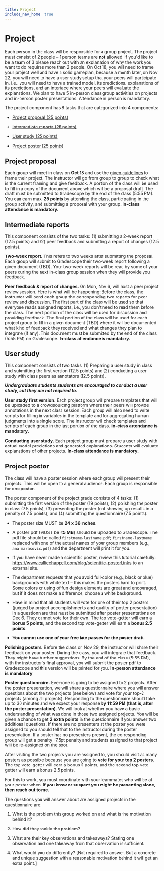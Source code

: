 ```yaml
---
title: Project
include_nav_home: true
---
```


# Project

Each person in the class will be responsible for a group project. The project must consist of 2 people – 1 person teams are **not** allowed. If you'd like to be a team of 3 please reach out with an explanation of why the work you want to do requires more than 2 people. On Oct 18, you will need to frame your project well and have a solid gameplan, because a month later, on Nov 22, you will need to have a user study setup that your peers will participate in, i.e., you will need to have a trained model, its predictions, explanations of its predictions, and an interface where your peers will evaluate the explanations. We plan to have 5 in-person class group activities on projects and in-person poster presentations. Attendance in person is mandatory. 

The project component has 8 tasks that are categorized into 4 components:

* [Project proposal (25 points)](https://utah-explainability.github.io/assignments/project/#project-proposal)

* [Intermediate reports (25 points)](https://utah-explainability.github.io/assignments/project/#intermediate-reports)

* [User study (25 points)](https://utah-explainability.github.io/assignments/project/#user-study)

* [Project poster (25 points)](https://utah-explainability.github.io/assignments/project/#user-study)

## Project proposal 

Each group will meet in class on **Oct 18** and use the [given guidelines](https://docs.google.com/document/d/10qKuAir6knqrvNVja9jsXvV6OzsMtUluQU3LOvgJTEs/edit#bookmark=id.f085ab9d4h9m) to frame their project. The instructor will go from group to group to check what is the current framing and give feedback. A portion of the class will be used to fill in a copy of the document above which will be a proposal draft. The draft must be submitted to Gradescope by the end of the class (5:55 PM). You can earn max. **25 points** by attending the class, participating in the group activity, and submitting a proposal with your group. **In-class attendance is mandatory.**

## Intermediate reports

This component consists of the two tasks: (1) submitting a 2-week report (12.5 points) and (2) peer feedback and submitting a report of changes (12.5 points). 

**Two-week report.** This refers to two weeks after submitting the proposal. Each group will submit to Gradescope their two-week report following a given document (TBD). Your two-week reports will be read by some of your peers during the next in-class group session when they will provide you feedback.

**Peer feedback & report of changes.** On Mon, Nov 6, will host a peer project review session. Here is what will be happening: Before the class, the instructor will send each group the corresponding two reports for peer review and discussion. The first part of the class will be used so that everyone reads assigned reports, i.e., you don't need to read them before the class. The next portion of the class will be used for discussion and providing feedback. The final portion of the class will be used for each project group to fill in a given document (TBD) where it will be documented what kind of feedback they received and what changes they plan to integrate (if any). This document must be submitted by the end of the class (5:55 PM) on Gradescope. **In-class attendance is mandatory.**

## User study

This component consists of two tasks: (1) Preparing a user study in class and submitting the first version (12.5 points) and (2) conducting a user study with class peers as annotators (12.5 points). 

___Undergraduate students students are encouraged to conduct a user study, but they are not required to.___

**User study first version.** Each project group will prepare templates that will be uploaded to a crowdsourcing platform where their peers will provide annotations in the next class session. Each group will also need to write scripts for filling in variables in the template and for aggregating human judgments into a single score. The instructor will check templates and scripts of each group in the last portion of the class. **In-class attendance is mandatory.**

**Conducting user study.** Each project group must prepare a user study with actual model predictions and generated explanations. Students will evaluate explanations of other projects. **In-class attendance is mandatory.**


## Project poster 

The class will have a poster session where each group will present their projects. This will be open to a general audience. Each group is responsible for one poster.

The poster component of the project grade consists of 4 tasks: (1) submitting the first version of the poster (19 points), (2) polishing the poster in class (7.5 points), (3) presenting the poster (not showing up results in a penalty of 7.5 points), and (4) submitting the questionnaire (7.5 points). 

* The poster size MUST be **24 x 36 inches**.

* A poster pdf (MUST be **<5 MB**) should be uploaded to Gradescope. The pdf file should be called `firstname-lastname.pdf`; `firstname-lastname` replaced with one of the actual names of your group members (e.g., `ana-marasovic.pdf`) and the department will print it for you.

* If you have never made a scientific poster, review this tutorial carefully: https://www.calliechappell.com/blog/scientific-posterLinks to an external site.

* The department requests that you avoid full-color (e.g., black or blue) backgrounds with white text – this makes the posters hard to print. Some colors or using of fun design elements are great and encouraged, but if it does not make a difference, choose a white background.

* Have in mind that all students will vote for one of their top 2 posters (judged by project accomplishments and quality of poster presentation) in a questionniare that must be submitted after poster presentations on Dec 6. They cannot vote for their own. The top vote-getter will earn a **bonus 5 points**, and the second top vote-getter will earn a **bonus 2.5 points**.

* **You cannot use one of your free late passes for the poster draft.**

**Polishing posters.** Before the class on Nov 29, the instructor will share their feedback on your poster. During the class, you will integrate that feedback. They might have further suggestions. By the end of the class (5:55 PM), with the instructor's final approval, you will submit the poster pdf to Gradescope and this version will be printed for you. **In-person attendance is mandatory**


**Poster questionnaire.** Everyone is going to be assigned to 2 projects. After the poster presentation, we will share a questionnaire where you will answer questions about the two projects (see below) and vote for your top-2 projects (among all projects). Responding to the questionnaire should take up to 30 minutes and we expect your response **by 11:59 PM (that is, after the poster presentation)**. We will look at whether you have a basic understanding of what was done in those two assigned projects. You will be given a chance to get **2 extra points** in the questionnaire if you answer two additional questions. If there are no presenters at the poster you were assigned to you should tell that to the instructor during the poster presentation. If a poster has no presenters present, the corresponding group will get a penalty -7.5pt penalty and students assigned to that project will be re-assigned on the spot.

After visiting the two projects you are assigned to, you should visit as many posters as possible because you are going to **vote for your top 2 posters**. The top vote-getter will earn a bonus 5 points, and the second top vote-getter will earn a bonus 2.5 points.

For this to work, you must coordinate with your teammates who will be at your poster when. **If you know or suspect you might be presenting alone, then reach out to me.**

The questions you will answer about are assigned projects in the questionnaire are:

1. What is the problem this group worked on and what is the motivation behind it?

2. How did they tackle the problem? 

3. What are their key observations and takeaways? Stating one observation and one takeaway from that observation is sufficient.

4. What would you do differently? [Not required to answer. But a concrete and unique suggestion with a reasonable motivation behind it will get an extra point.]
